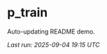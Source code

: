 # p_train

Auto-updating README demo.

<!--START_SECTION:status-->
_Last run: 2025-09-04 19:15 UTC_
<!--END_SECTION:status-->






































































































































































































































































































































































